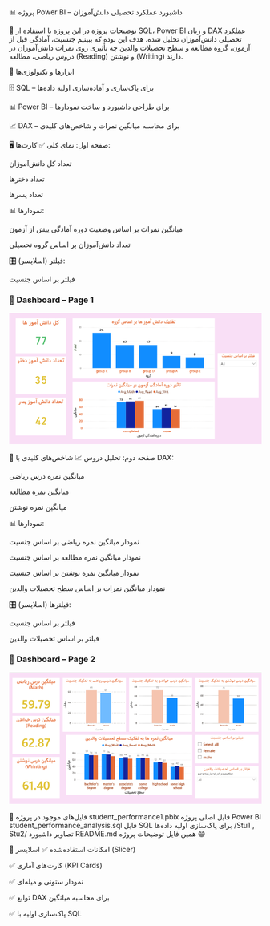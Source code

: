 📊 پروژه Power BI – داشبورد عملکرد تحصیلی دانش‌آموزان

📌 توضیحات پروژه
در این پروژه با استفاده از SQL، Power BI و زبان DAX عملکرد تحصیلی دانش‌آموزان تحلیل شده.
هدف این بوده که ببینیم جنسیت، آمادگی قبل از آزمون، گروه مطالعه و سطح تحصیلات والدین چه تأثیری روی نمرات دانش‌آموزان در دروس ریاضی، مطالعه (Reading) و نوشتن (Writing) دارند.

🧰 ابزارها و تکنولوژی‌ها

🗄️ SQL – برای پاک‌سازی و آماده‌سازی اولیه داده‌ها

📊 Power BI – برای طراحی داشبورد و ساخت نمودارها

📈 DAX – برای محاسبه میانگین نمرات و شاخص‌های کلیدی

🖥️ صفحه اول: نمای کلی
✅ کارت‌ها:

تعداد کل دانش‌آموزان

تعداد دخترها

تعداد پسرها

📊 نمودارها:

میانگین نمرات بر اساس وضعیت دوره آمادگی پیش از آزمون

تعداد دانش‌آموزان بر اساس گروه تحصیلی

🎛️ فیلتر (اسلایسر):

فیلتر بر اساس جنسیت
### 📄 Dashboard – Page 1
![Dashboard Page 1](Stu1.png)

📑 صفحه دوم: تحلیل دروس
📈 شاخص‌های کلیدی با DAX:

میانگین نمره درس ریاضی

میانگین نمره مطالعه

میانگین نمره نوشتن

📊 نمودارها:

نمودار میانگین نمره ریاضی بر اساس جنسیت

نمودار میانگین نمره مطالعه بر اساس جنسیت

نمودار میانگین نمره نوشتن بر اساس جنسیت

نمودار میانگین نمرات بر اساس سطح تحصیلات والدین

🎛️ فیلترها (اسلایسر):

فیلتر بر اساس جنسیت

فیلتر بر اساس تحصیلات والدین
### 📄 Dashboard – Page 2
![Dashboard Page 2](Stu2.png)

📂 فایل‌های موجود در پروژه
student_performance1.pbix	فایل اصلی پروژه Power BI
student_performance_analysis.sql	فایل SQL برای پاک‌سازی اولیه داده‌ها
/Stu1 , Stu2/	 تصاویر داشبورد
README.md	همین فایل توضیحات پروژه 😄

🌟 امکانات استفاده‌شده
✅ اسلایسر (Slicer)

✅ کارت‌های آماری (KPI Cards)

✅ نمودار ستونی و میله‌ای

✅ توابع DAX برای محاسبه میانگین

✅ پاک‌سازی اولیه با SQL




